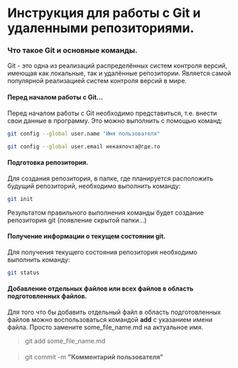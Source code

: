 # Инструкция для работы с Git и удаленными репозиториями.

### Что такое Git и основные команды.

Git - это одна из реализаций распределённых систем контроля версий, имеющая как локальные, так и удалённые репозитории. Является самой популярной реализацией систем контроля версий в мире.

#### Перед началом работы с Git...

Перед началом работы с Git необходимо представиться, т.е. внести свои данные в программу. Это можно выполнить с помощью команд:

```sh
git config --global user.name "Имя пользователя"
```

```sh
git config --global user.email некаяпочта@где.то
```

#### Подготовка репозитория.

Для создания репозитория, в папке, где планируется расположить будущий репозиторий, необходимо выполнить команду:

```sh 
git init
```

Результатом правильного выполнения команды будет создание репозитория git (появление скрытой папки...)

#### Получение информации о текущем состоянии git.

Для получения текущего состояния репозитория необходимо выполнить команду:

```sh 
git status 
```

#### Добавление отдельных файлов или всех файлов в область подготовленных файлов.

Для того что бы добавить отдельный файл в область подготовленных файлов можно воспользоваться командой **add** с указанием имени файла. Просто замените some_file_name.md на актуальное имя.

> git add some_file_name.md

####

> git commit -m **"Комментарий пользователя"**


